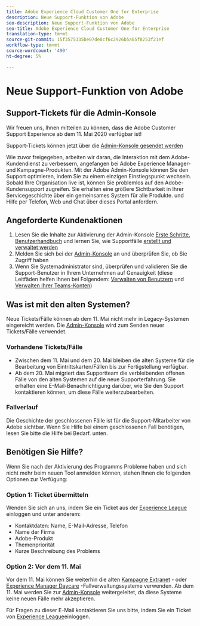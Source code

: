 ```yaml
---
title: Adobe Experience Cloud Customer One for Enterprise
description: Neue Support-Funktion von Adobe
seo-description: Neue Support-Funktion von Adobe
seo-title: Adobe Experience Cloud Customer One for Enterprise
translation-type: tm+mt
source-git-commit: 15f3575335be07de0cf6c2926b5a05f8253f21ef
workflow-type: tm+mt
source-wordcount: '490'
ht-degree: 5%

---
```



# Neue Support-Funktion von Adobe

## Support-Tickets für die Admin-Konsole

Wir freuen uns, Ihnen mitteilen zu können, dass die Adobe Customer Support Experience ab dem 11. Mai 2020 verfügbar ist!

Support-Tickets können jetzt über die [Admin-Konsole gesendet werden](https://adminconsole.adobe.com/)

Wie zuvor freigegeben, arbeiten wir daran, die Interaktion mit dem Adobe-Kundendienst zu verbessern, angefangen bei Adobe Experience Manager- und Kampagne-Produkten. Mit der Adobe Admin-Konsole können Sie den Support optimieren, indem Sie zu einem einzigen Einstiegspunkt wechseln. Sobald Ihre Organisation live ist, können Sie problemlos auf den Adobe-Kundensupport zugreifen. Sie erhalten eine größere Sichtbarkeit in Ihrer Servicegeschichte über ein gemeinsames System für alle Produkte. und Hilfe per Telefon, Web und Chat über dieses Portal anfordern.

## Angeforderte Kundenaktionen

1. Lesen Sie die Inhalte zur Aktivierung der Admin-Konsole [Erste Schritte](https://helpx.adobe.com/enterprise/get-started.html), [Benutzerhandbuch](https://helpx.adobe.com/enterprise/managing/user-guide.html) und lernen Sie, wie Supportfälle [erstellt und verwaltet werden](https://helpx.adobe.com/enterprise/using/support-and-expert-services.html)
1. Melden Sie sich bei der [Admin-Konsole](https://adminconsole.adobe.com/) an und überprüfen Sie, ob Sie Zugriff haben
1. Wenn Sie Systemadministrator sind, überprüfen und validieren Sie die Support-Benutzer in Ihrem Unternehmen auf Genauigkeit (diese Leitfäden helfen Ihnen bei Folgendem: [Verwalten von Benutzern](https://helpx.adobe.com/enterprise/using/users.html) und [Verwalten Ihrer Teams-Konten](https://helpx.adobe.com/enterprise/using/accounts.html))

## Was ist mit den alten Systemen?

Neue Tickets/Fälle können ab dem 11. Mai nicht mehr in Legacy-Systemen eingereicht werden.  Die [Admin-Konsole](https://adminconsole.adobe.com/) wird zum Senden neuer Tickets/Fälle verwendet.

### Vorhandene Tickets/Fälle

* Zwischen dem 11. Mai und dem 20. Mai bleiben die alten Systeme für die Bearbeitung von Eintrittskarten/Fällen bis zur Fertigstellung verfügbar.
* Ab dem 20. Mai migriert das Supportteam die verbleibenden offenen Fälle von den alten Systemen auf die neue Supporterfahrung.  Sie erhalten eine E-Mail-Benachrichtigung darüber, wie Sie den Support kontaktieren können, um diese Fälle weiterzubearbeiten.

### Fallverlauf

Die Geschichte der geschlossenen Fälle ist für die Support-Mitarbeiter von Adobe sichtbar.  Wenn Sie Hilfe bei einem geschlossenen Fall benötigen, lesen Sie bitte die Hilfe bei Bedarf. unten.

## Benötigen Sie Hilfe?

Wenn Sie nach der Aktivierung des Programms Probleme haben und sich nicht mehr beim neuen Tool anmelden können, stehen Ihnen die folgenden Optionen zur Verfügung:

### Option 1: Ticket übermitteln

Wenden Sie sich an uns, indem Sie ein Ticket aus der [Experience League](https://experienceleague.adobe.com/?support-solution=General#support) einloggen und unter anderem:

* Kontaktdaten: Name, E-Mail-Adresse, Telefon
* Name der Firma
* Adobe-Produkt
* Themenpriorität
* Kurze Beschreibung des Problems

### Option 2: Vor dem 11. Mai

Vor dem 11. Mai können Sie weiterhin die alten [Kampagne Extranet](https://support.neolane.net/webApp/extranetLogin) - oder [Experience Manager Daycare](https://daycare.day.com/home.html) -Fallverwaltungssysteme verwenden.  Ab dem 11. Mai werden Sie zur [Admin-Konsole](https://adminconsole.adobe.com/) weitergeleitet, da diese Systeme keine neuen Fälle mehr akzeptieren.

Für Fragen zu dieser E-Mail kontaktieren Sie uns bitte, indem Sie ein Ticket von [Experience League](https://experienceleague.adobe.com/?support-solution=General#support)einloggen.
